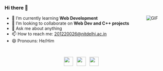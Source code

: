 ### Hi there 👋
<img align="right" alt="GIF" src="https://user-images.githubusercontent.com/72336990/140030153-e51692dc-9491-44c9-ba96-3ca53f39cfab.gif"/>

- 🌱 I’m currently learning **Web Development** 
- 👯 I’m looking to collaborate on **Web Dev and C++ projects**
- 💬 Ask me about anything
- 📫 How to reach me: 201220026@nitdelhi.ac.in 
- 😄 Pronouns: He/Him

<!-- ![ezgif com-gif-maker](https://user-images.githubusercontent.com/72336990/140030153-e51692dc-9491-44c9-ba96-3ca53f39cfab.gif)
 -->
<!-- ![Manan's GitHub stats](https://github-readme-stats.vercel.app/api?username=Manan-jn&theme=dark&show_icons=true) -->
<br>
<!-- ![](https://komarev.com/ghpvc/?username=Manan-jn&color=green) -->
<p align='center'>
<a href="https://twitter.com/Manan_jain27"><img height="30" src="https://github.com/WaylonWalker/WaylonWalker/blob/main/icon/twitter.png?raw=true"></a>&nbsp;&nbsp;
<a href="https://www.instagram.com/manan_278/"><img height="30" src="https://github.com/WaylonWalker/WaylonWalker/blob/main/icon/instagram.jpg?raw=true"></a>&nbsp;&nbsp;
<a href="https://www.linkedin.com/in/manan-jain-65aa561b7/"><img height="30" src="https://github.com/WaylonWalker/WaylonWalker/blob/main/icon/linkedin.png?raw=true"></a> 
</p>
<!--
**Manan-jn/Manan-jn** is a ✨ _special_ ✨ repository because its `README.md` (this file) appears on your GitHub profile.
X

Here are some ideas to get you started:
- 🔭 I’m currently working on 
- 🌱 I’m currently learning Web Development 
- 👯 I’m looking to collaborate on Web Dev and C++ projects
- 🤔 I’m looking for help with ...
- 💬 Ask me about anything
- 📫 How to reach me: 
- 😄 Pronouns: He/Him
- ⚡ Fun fact: The first webcam was utilized by Cambridge University. They used the webcam to watch a coffee maker, eliminating the need to make trips to an empty pot.
-->
